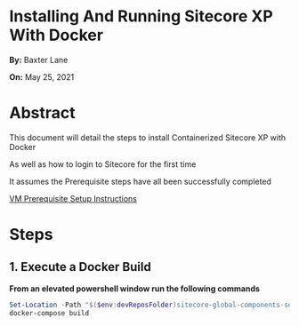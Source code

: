 # Installing And Running Sitecore XP With Docker

**By:** Baxter Lane

**On:** May 25, 2021

# Abstract

This document will detail the steps to install Containerized Sitecore XP with Docker

As well as how to login to Sitecore for the first time 

It assumes the Prerequisite steps have all been successfully completed

[VM Prerequisite Setup Instructions](VMPrerequisiteSetupLog.md)

# Steps

<h2>1. Execute a Docker Build</h2>

**From an elevated powershell window run the following commands**

```Powershell
Set-Location -Path "$($env:devReposFolder)sitecore-global-components-server$([System.IO.Path]::DirectorySeparatorChar)"
docker-compose build
```